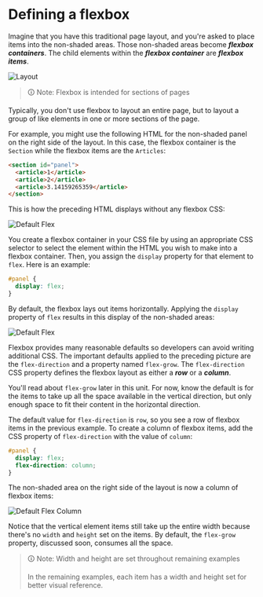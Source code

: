 # Defining a flexbox

Imagine that you have this traditional page layout, and you're asked to place items into the non-shaded areas. Those non-shaded areas become **_flexbox containers_**. The child elements within the **_flexbox container_** are **_flexbox items_**.

![Layout](https://bootcamp-os-lms-prd-public.s3.us-west-2.amazonaws.com/content/f8c05348d53c1f7c38bd12eda9e97204.png)

>🛈 Note: Flexbox is intended for sections of pages
>
Typically, you don't use flexbox to layout an entire page, but to layout a group of like elements in one or more sections of the page.

For example, you might use the following HTML for the non-shaded panel on the right side of the layout. In this case, the flexbox container is the `Section` while the flexbox items are the `Articles`:

```html
<section id="panel">
  <article>1</article>
  <article>2</article>
  <article>3.14159265359</article>
</section>
```

This is how the preceding HTML displays without any flexbox CSS:

![Default Flex](https://bootcamp-os-lms-prd-public.s3.us-west-2.amazonaws.com/content/4f19f670f46cb523757fabc465aa57f1.png)

You create a flexbox container in your CSS file by using an appropriate CSS selector to select the element within the HTML you wish to make into a flexbox container. Then, you assign the `display` property for that element to `flex`. Here is an example:

```css
#panel {
  display: flex;
}
```

By default, the flexbox lays out items horizontally. Applying the `display` property of `flex` results in this display of the non-shaded areas:

![Default Flex](https://bootcamp-os-lms-prd-public.s3.us-west-2.amazonaws.com/content/21ff8029c6ea9d10be5d1716fda14944.png)

Flexbox provides many reasonable defaults so developers can avoid writing additional CSS. The important defaults applied to the preceding picture are the `flex-direction` and a property named `flex-grow`. The `flex-direction` CSS property defines the flexbox layout as either a **_row_** or a **_column_**.

You'll read about `flex-grow` later in this unit. For now, know the default is for the items to take up all the space available in the vertical direction, but only enough space to fit their content in the horizontal direction.

The default value for `flex-direction` is `row`, so you see a row of flexbox items in the previous example. To create a column of flexbox items, add the CSS property of `flex-direction` with the value of `column`:

```css
#panel {
  display: flex;
  flex-direction: column;
}
```

The non-shaded area on the right side of the layout is now a column of flexbox items:

![Default Flex Column](https://bootcamp-os-lms-prd-public.s3.us-west-2.amazonaws.com/content/f9a5dc4c46c690ad21b40ed63ea92621.png)

Notice that the vertical element items still take up the entire width because there's no `width` and `height` set on the items. By default, the `flex-grow` property, discussed soon, consumes all the space.

>🛈 Note: Width and height are set throughout remaining examples
>
>In the remaining examples, each item has a width and height set for better visual reference.